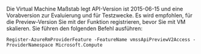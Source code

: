 Die Virtual Machine Maßstab legt API-Version ist 2015-06-15 und eine Vorabversion zur Evaluierung und für Testzwecke. Es wird empfohlen, für die Preview-Version Sie mit der Funktion registrieren, bevor Sie mit VM skalieren. Sie führen den folgenden Befehl ausführen:

    Register-AzureRmProviderFeature -FeatureName vmssApiPreviewV2Access -ProviderNamespace Microsoft.Compute
